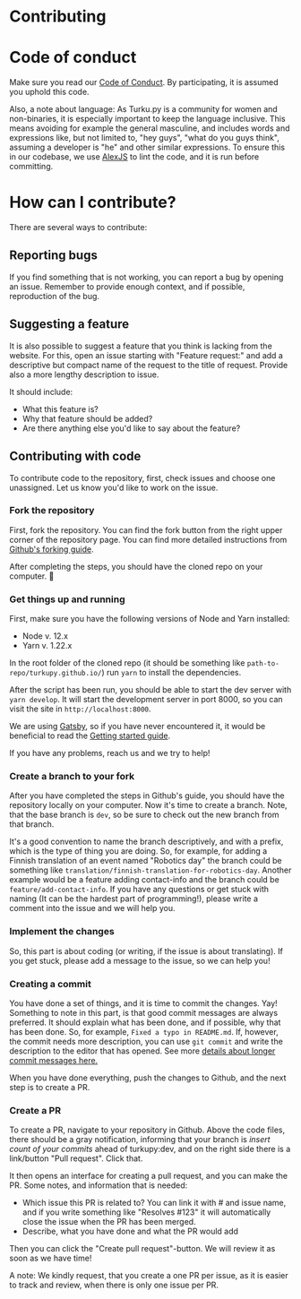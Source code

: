 # Contributing

# Code of conduct

Make sure you read our [Code of Conduct](./CODE_OF_CONDUCT.md). By participating, it is assumed you uphold this code. 

Also, a note about language: As Turku.py is a community for women and non-binaries, it is especially important to keep the language inclusive. This means avoiding for example the general masculine, and includes words and expressions like, but not limited to, "hey guys", "what do you guys think", assuming a developer is "he" and other similar expressions. To ensure this in our codebase, we use [AlexJS](https://alexjs.com) to lint the code, and it is run before committing. 

# How can I contribute?

There are several ways to contribute:

## Reporting bugs

If you find something that is not working, you can report a bug by opening an issue. Remember to provide enough context, and if possible, reproduction of the bug. 

## Suggesting a feature 

It is also possible to suggest a feature that you think is lacking from the website. For this, open an issue starting with "Feature request:" and add a descriptive but compact name of the request to the title of request. Provide also a more lengthy description to issue.

It should include:
- What this feature is?
- Why that feature should be added?
- Are there anything else you'd like to say about the feature?

## Contributing with code

To contribute code to the repository, first, check issues and choose one unassigned. Let us know you'd like to work on the issue. 

### Fork the repository

First, fork the repository. You can find the fork button from the right upper corner of the repository page. You can find more detailed instructions from [Github's forking guide](https://docs.github.com/en/free-pro-team@latest/github/getting-started-with-github/fork-a-repo).

After completing the steps, you should have the cloned repo on your computer. :tada:

### Get things up and running

First, make sure you have the following versions of Node and Yarn installed:

- Node v. 12.x
- Yarn v. 1.22.x

In the root folder of the cloned repo (it should be something like `path-to-repo/turkupy.github.io/`) run `yarn` to install the dependencies. 

After the script has been run, you should be able to start the dev server with `yarn develop`. It will start the development server in port 8000, so you can visit the site in `http://localhost:8000`.

We are using [Gatsby](https://gatsbyjs.com), so if you have never encountered it, it would be beneficial to read the [Getting started guide](https://www.gatsbyjs.com/docs/). 

If you have any problems, reach us and we try to help!

### Create a branch to your fork

After you have completed the steps in Github's guide, you should have the repository locally on your computer. Now it's time to create a branch. Note, that the base branch is `dev`, so be sure to check out the new branch from that branch.

It's a good convention to name the branch descriptively, and with a prefix, which is the type of thing you are doing. So, for example, for adding a Finnish translation of an event named "Robotics day" the branch could be something like `translation/finnish-translation-for-robotics-day`. Another example would be a feature adding contact-info and the branch could be `feature/add-contact-info`. If you have any questions or get stuck with naming (It can be the hardest part of programming!), please write a comment into the issue and we will help you.

### Implement the changes

So, this part is about coding (or writing, if the issue is about translating). If you get stuck, please add a message to the issue, so we can help you!

### Creating a commit

You have done a set of things, and it is time to commit the changes. Yay! Something to note in this part, is that good commit messages are always preferred. It should explain what has been done, and if possible, why that has been done. So, for example, `Fixed a typo in README.md`. If, however, the commit needs more description, you can use `git commit` and write the description to the editor that has opened. See more [details about longer commit messages here.](https://medium.com/@haydar_ai/learning-how-to-git-creating-a-longer-commit-message-16ca32746c3a)

When you have done everything, push the changes to Github, and the next step is to create a PR.


### Create a PR

To create a PR, navigate to your repository in Github. Above the code files, there should be a gray notification, informing that your branch is *insert count of your commits* ahead of turkupy:dev, and on the right side there is a link/button "Pull request". Click that. 

It then opens an interface for creating a pull request, and you can make the PR. Some notes, and information that is needed:

- Which issue this PR is related to? You can link it with # and issue name, and if you write something like "Resolves #123" it will automatically close the issue when the PR has been merged.
- Describe, what you have done and what the PR would add

Then you can click the "Create pull request"-button. We will review it as soon as we have time!

A note: We kindly request, that you create a one PR per issue, as it is easier to track and review, when there is only one issue per PR.